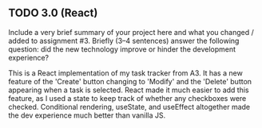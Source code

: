 ## TODO 3.0 (React)



Include a very brief summary of your project here and what you changed / added to assignment #3. Briefly (3–4 sentences) answer the following question: did the new technology improve or hinder the development experience?

This is a React implementation of my task tracker from A3. It has a new feature of the 'Create' button changing to 'Modify' and the 'Delete' button appearing when a task is selected. React made it much easier to add this feature, as I used a state to keep track of whether any checkboxes were checked. Conditional rendering, useState, and useEffect altogether made the dev experience much better than vanilla JS.
